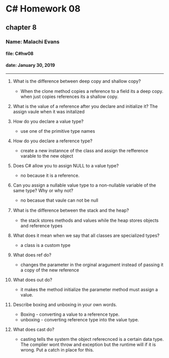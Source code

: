 # C# Homework 08

## chapter 8

### Name: Malachi Evans

#### file: C#hw08

#### date: January 30, 2019

------------------------------

1. What is the diﬀerence between deep copy and shallow copy?
    + When the clone method copies a reference to a field its a deep copy. when just copies references its a shallow copy.
2. What is the value of a reference after you declare and initialize it? The assign vaule when it was initalized

3. How do you declare a value type?
    + use one of the primitive type names 
4. How do you declare a reference type?
    + create a new instannce of the class and assign the refference varable to the new object
5. Does C# allow you to assign NULL to a value type?
    + no because it is a reference. 
6. Can you assign a nullable value type to a non-nullable variable of the same type? Why or why not?
    + no becasue that vaule can not be null
7. What is the diﬀerence between the stack and the heap?
    + the stack stores  methods and values while the heap stores objects  and reference types 
8. What does it mean when we say that all classes are specialized types? 
    + a class is a custom type 
9. What does ref do?
    + changes the parameter in the orginal aragument instead of passing it a copy of the new reference 
10. What does out do?
    + it makes the method initialize the parameter method must assign a value.
11. Describe boxing and unboxing in your own words.
    + Boxing - converting a value to a reference type.
    + unboxing - converting reference type into the value type.
12. What does cast do?
    + casting tells the system the object referecnced is a certain data type. The complier wont throw and exception but the runtime will if it is wrong. Put a catch in place for this. 